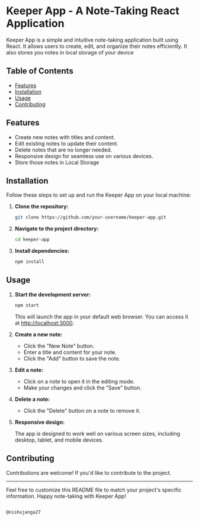 # Keeper App - A Note-Taking React Application

Keeper App is a simple and intuitive note-taking application built using React. It allows users to create, edit, and organize their notes efficiently. It also stores you notes in local storage of your device

## Table of Contents

- [Features](#features)
- [Installation](#installation)
- [Usage](#usage)
- [Contributing](#contributing)

## Features

- Create new notes with titles and content.
- Edit existing notes to update their content.
- Delete notes that are no longer needed.
- Responsive design for seamless use on various devices.
- Store those notes in Local Storage

## Installation

Follow these steps to set up and run the Keeper App on your local machine:

1. **Clone the repository:**

   ```bash
   git clone https://github.com/your-username/keeper-app.git
   ```

2. **Navigate to the project directory:**

   ```bash
   cd keeper-app
   ```

3. **Install dependencies:**

   ```bash
   npm install
   ```

## Usage

1. **Start the development server:**

   ```bash
   npm start
   ```

   This will launch the app in your default web browser. You can access it at [http://localhost:3000](http://localhost:3000).

2. **Create a new note:**

   - Click the "New Note" button.
   - Enter a title and content for your note.
   - Click the "Add" button to save the note.

3. **Edit a note:**

   - Click on a note to open it in the editing mode.
   - Make your changes and click the "Save" button.

4. **Delete a note:**

   - Click the "Delete" button on a note to remove it.

5. **Responsive design:**

   The app is designed to work well on various screen sizes, including desktop, tablet, and mobile devices.

## Contributing

Contributions are welcome! If you'd like to contribute to the project.


---

Feel free to customize this README file to match your project's specific information. Happy note-taking with Keeper App!
```

@nishujanga27